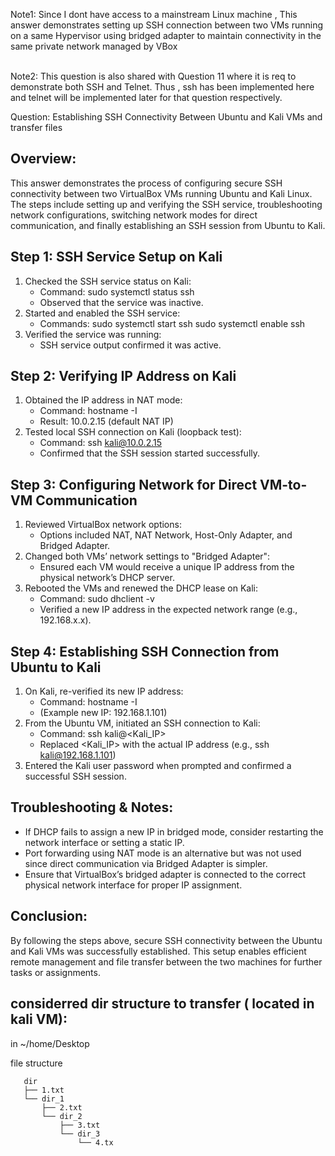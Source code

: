 Note1:  Since I dont have access to a mainstream Linux machine , This answer demonstrates setting up SSH connection between two VMs running on a same Hypervisor using bridged adapter to maintain connectivity in the same private network managed by VBox <br><br>

Note2:  This question is also shared with Question 11 where it is req to demonstrate both SSH and Telnet. Thus , ssh has been implemented here and telnet will be implemented later for that question respectively.


Question: Establishing SSH Connectivity Between Ubuntu and Kali VMs and transfer files 

Overview:
---------
This answer demonstrates the process of configuring secure SSH connectivity between two VirtualBox VMs running Ubuntu and Kali Linux. The steps include setting up and verifying the SSH service, troubleshooting network configurations, switching network modes for direct communication, and finally establishing an SSH session from Ubuntu to Kali.

Step 1: SSH Service Setup on Kali
----------------------------------
1. Checked the SSH service status on Kali:
   - Command: sudo systemctl status ssh
   - Observed that the service was inactive.
2. Started and enabled the SSH service:
   - Commands:
     sudo systemctl start ssh
     sudo systemctl enable ssh
3. Verified the service was running:
   - SSH service output confirmed it was active.

Step 2: Verifying IP Address on Kali
------------------------------------
1. Obtained the IP address in NAT mode:
   - Command: hostname -I
   - Result: 10.0.2.15 (default NAT IP)
2. Tested local SSH connection on Kali (loopback test):
   - Command: ssh kali@10.0.2.15
   - Confirmed that the SSH session started successfully.

Step 3: Configuring Network for Direct VM-to-VM Communication
-------------------------------------------------------------
1. Reviewed VirtualBox network options:
   - Options included NAT, NAT Network, Host-Only Adapter, and Bridged Adapter.
2. Changed both VMs’ network settings to "Bridged Adapter":
   - Ensured each VM would receive a unique IP address from the physical network’s DHCP server.
3. Rebooted the VMs and renewed the DHCP lease on Kali:
   - Command: sudo dhclient -v
   - Verified a new IP address in the expected network range (e.g., 192.168.x.x).

Step 4: Establishing SSH Connection from Ubuntu to Kali
--------------------------------------------------------
1. On Kali, re-verified its new IP address:
   - Command: hostname -I
   - (Example new IP: 192.168.1.101)
2. From the Ubuntu VM, initiated an SSH connection to Kali:
   - Command: ssh kali@<Kali_IP>
   - Replaced <Kali_IP> with the actual IP address (e.g., ssh kali@192.168.1.101)
3. Entered the Kali user password when prompted and confirmed a successful SSH session.

Troubleshooting & Notes:
------------------------
- If DHCP fails to assign a new IP in bridged mode, consider restarting the network interface or setting a static IP.
- Port forwarding using NAT mode is an alternative but was not used since direct communication via Bridged Adapter is simpler.
- Ensure that VirtualBox’s bridged adapter is connected to the correct physical network interface for proper IP assignment.

Conclusion:
-----------
By following the steps above, secure SSH connectivity between the Ubuntu and Kali VMs was successfully established. This setup enables efficient remote management and file transfer between the two machines for further tasks or assignments.



considerred dir structure to transfer ( located in kali VM):
-------------------------------------------------------------
in ~/home/Desktop

file structure
```
   dir
   ├── 1.txt
   └── dir_1
       ├── 2.txt
       └── dir_2
           ├── 3.txt
           └── dir_3
               └── 4.tx
```
